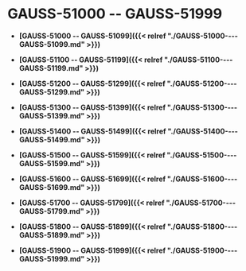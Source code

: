 # GAUSS-51000 -- GAUSS-51999<a name="ZH-CN_TOPIC_0302073598"></a>

-   **[GAUSS-51000 -- GAUSS-51099]({{< relref "./GAUSS-51000----GAUSS-51099.md" >}})**  

-   **[GAUSS-51100 -- GAUSS-51199]({{< relref "./GAUSS-51100----GAUSS-51199.md" >}})**  

-   **[GAUSS-51200 -- GAUSS-51299]({{< relref "./GAUSS-51200----GAUSS-51299.md" >}})**  

-   **[GAUSS-51300 -- GAUSS-51399]({{< relref "./GAUSS-51300----GAUSS-51399.md" >}})**  

-   **[GAUSS-51400 -- GAUSS-51499]({{< relref "./GAUSS-51400----GAUSS-51499.md" >}})**  

-   **[GAUSS-51500 -- GAUSS-51599]({{< relref "./GAUSS-51500----GAUSS-51599.md" >}})**  

-   **[GAUSS-51600 -- GAUSS-51699]({{< relref "./GAUSS-51600----GAUSS-51699.md" >}})**  

-   **[GAUSS-51700 -- GAUSS-51799]({{< relref "./GAUSS-51700----GAUSS-51799.md" >}})**  

-   **[GAUSS-51800 -- GAUSS-51899]({{< relref "./GAUSS-51800----GAUSS-51899.md" >}})**  

-   **[GAUSS-51900 -- GAUSS-51999]({{< relref "./GAUSS-51900----GAUSS-51999.md" >}})**  


